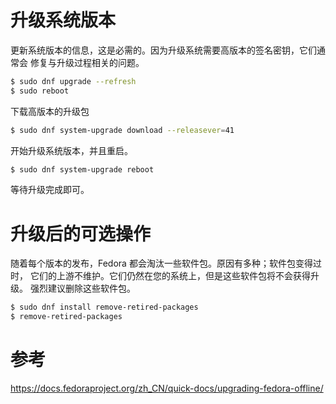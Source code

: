 # 升级系统版本

更新系统版本的信息，这是必需的。因为升级系统需要高版本的签名密钥，它们通常会
修复与升级过程相关的问题。

```bash
$ sudo dnf upgrade --refresh
$ sudo reboot
```

下载高版本的升级包

```bash
$ sudo dnf system-upgrade download --releasever=41
```

开始升级系统版本，并且重启。

```bash
$ sudo dnf system-upgrade reboot
```

等待升级完成即可。

# 升级后的可选操作

随着每个版本的发布，Fedora 都会淘汰一些软件包。原因有多种；软件包变得过时，
它们的上游不维护。它们仍然在您的系统上，但是这些软件包将不会获得升级。
强烈建议删除这些软件包。

```bash
$ sudo dnf install remove-retired-packages
$ remove-retired-packages
```

# 参考

https://docs.fedoraproject.org/zh_CN/quick-docs/upgrading-fedora-offline/
